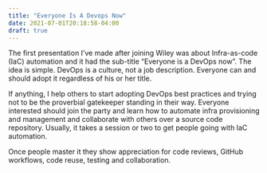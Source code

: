 ```yaml
---
title: "Everyone Is A Devops Now"
date: 2021-07-01T20:18:58-04:00
draft: true
---
```


The first presentation I’ve made after joining Wiley was about Infra-as-code (IaC) automation and it had the sub-title “Everyone is a DevOps now”. The idea is simple. DevOps is a culture, not a job description.  Everyone can and should adopt it regardless of his or her title.

If anything, I help others to start adopting DevOps best practices and trying not to be the proverbial gatekeeper standing in their way. Everyone interested should join the party and learn how to automate infra provisioning and management and collaborate with others over a source code repository. Usually, it takes a session or two to get people going with IaC automation. 

Once people master it they show appreciation for code reviews, GitHub workflows, code reuse, testing and collaboration. 